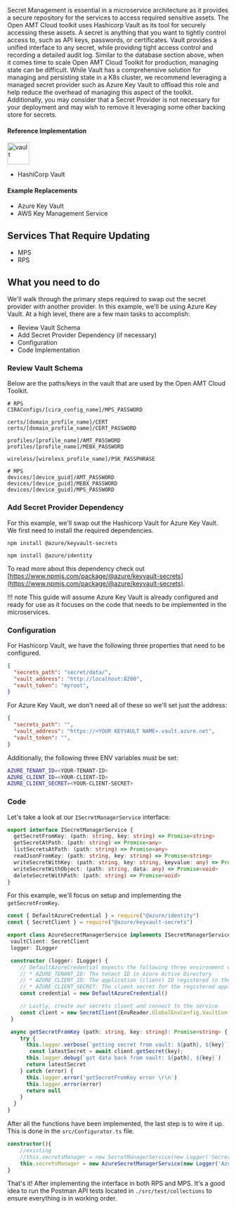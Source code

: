 Secret Management is essential in a microservice architecture as it provides a secure repository for the services to access required sensitive assets. The Open AMT Cloud toolkit uses Hashicorp Vault as its tool for securely accessing these assets. A secret is anything that you want to tightly control access to, such as API keys, passwords, or certificates. Vault provides a unified interface to any secret, while providing tight access control and recording a detailed audit log. Similar to the database section above, when it comes time to scale Open AMT Cloud Toolkit for production, managing state can be difficult. While Vault has a comprehensive solution for managing and persisting state in a K8s cluster, we recommend leveraging a managed secret provider such as Azure Key Vault to offload this role and help reduce the overhead of managing this aspect of the toolkit. Additionally, you may consider that a Secret Provider is not necessary for your deployment and may wish to remove it leveraging some other backing store for secrets.

#### Reference Implementation
<img src="./../../assets/images/logos/vault.png" alt="vault" style="width:50px;"/>

- HashiCorp Vault


#### Example Replacements
- Azure Key Vault
- AWS Key Management Service      

## Services That Require Updating

- MPS
- RPS

## What you need to do


We'll walk through the primary steps required to swap out the secret provider with another provider. In this example, we'll be using Azure Key Vault.  At a high level, there are a few main tasks to accomplish:

- Review Vault Schema
- Add Secret Provider Dependency (if necessary)
- Configuration
- Code Implementation

### Review Vault Schema

Below are the paths/keys in the vault that are used by the Open AMT Cloud Toolkit.

```
# RPS
CIRAConfigs/[cira_config_name]/MPS_PASSWORD

certs/[domain_profile_name]/CERT
certs/[domain_profile_name]/CERT_PASSWORD

profiles/[profile_name]/AMT_PASSWORD
profiles/[profile_name]/MEBX_PASSWORD

wireless/[wireless_profile_name]/PSK_PASSPHRASE

# MPS
devices/[device_guid]/AMT_PASSWORD
devices/[device_guid]/MEBX_PASSWORD
devices/[device_guid]/MPS_PASSWORD
```

### Add Secret Provider Dependency

For this example, we'll swap out the Hashicorp Vault for Azure Key Vault. We first need to install the required dependencies. 
```
npm install @azure/keyvault-secrets
```
```
npm install @azure/identity
```
To read more about this dependency check out [https://www.npmjs.com/package/@azure/keyvault-secrets](https://www.npmjs.com/package/@azure/keyvault-secrets). 

!!! note
    This guide will assume Azure Key Vault is already configured and ready for use as it focuses on the code that needs to be implemented in the microservices.

### Configuration
For Hashicorp Vault, we have the following three properties that need to be configured. 
``` json
{
  "secrets_path": "secret/data/",
  "vault_address": "http://localhost:8200",
  "vault_token": "myroot",
}
```
For Azure Key Vault, we don't need all of these so we'll set just the address:
```json
{
  "secrets_path": "",
  "vault_address": "https://<YOUR KEYVAULT NAME>.vault.azure.net",
  "vault_token": "",
}
```
Additionally, the following three ENV variables must be set:
``` bash 
AZURE_TENANT_ID=<YOUR-TENANT-ID>
AZURE_CLIENT_ID=<YOUR-CLIENT-ID>
AZURE_CLIENT_SECRET=<YOUR-CLIENT-SECRET>
```
### Code

Let's take a look at our `ISecretManagerService` interface: 
``` typescript
export interface ISecretManagerService {
  getSecretFromKey: (path: string, key: string) => Promise<string>
  getSecretAtPath: (path: string) => Promise<any>
  listSecretsAtPath: (path: string) => Promise<any>
  readJsonFromKey: (path: string, key: string) => Promise<string>
  writeSecretWithKey: (path: string, key: string, keyvalue: any) => Promise<void>
  writeSecretWithObject: (path: string, data: any) => Promise<void>
  deleteSecretWithPath: (path: string) => Promise<void>
}
```
For this example, we'll focus on setup and implementing the `getSecretFromKey`.
``` typescript
const { DefaultAzureCredential } = require("@azure/identity")
const { SecretClient } = require("@azure/keyvault-secrets")

export class AzureSecretManagerService implements ISecretManagerService {
 vaultClient: SecretClient
 logger: ILogger

 constructor (logger: ILogger) {
    // DefaultAzureCredential expects the following three environment variables:
    // * AZURE_TENANT_ID: The tenant ID in Azure Active Directory
    // * AZURE_CLIENT_ID: The application (client) ID registered in the AAD tenant
    // * AZURE_CLIENT_SECRET: The client secret for the registered application
    const credential = new DefaultAzureCredential()

    // Lastly, create our secrets client and connect to the service
    const client = new SecretClient(EnvReader.GlobalEnvConfig.VaultConfig.address, credential);
 }

 async getSecretFromKey (path: string, key: string): Promise<string> {
    try {
      this.logger.verbose(`getting secret from vault: ${path}, ${key}`)
       const latestSecret = await client.getSecret(key);
      this.logger.debug(`got data back from vault: ${path}, ${key}`)
      return latestSecret
    } catch (error) {
      this.logger.error('getSecretFromKey error \r\n')
      this.logger.error(error)
      return null
    }
  }
}
```
After all the functions have been implemented, the last step is to wire it up. This is done in the `src/Configurator.ts` file.
``` typescript
constructor(){
    //existing
    //this.secretsManager = new SecretManagerService(new Logger('SecretManagerService'))
    this.secretsManager = new AzureSecretManagerService(new Logger('AzureSecretManagerService'))
}
```

That's it! After implementing the interface in both RPS and MPS. It's a good idea to run the Postman API tests located in `./src/test/collections` to ensure everything is in working order.

